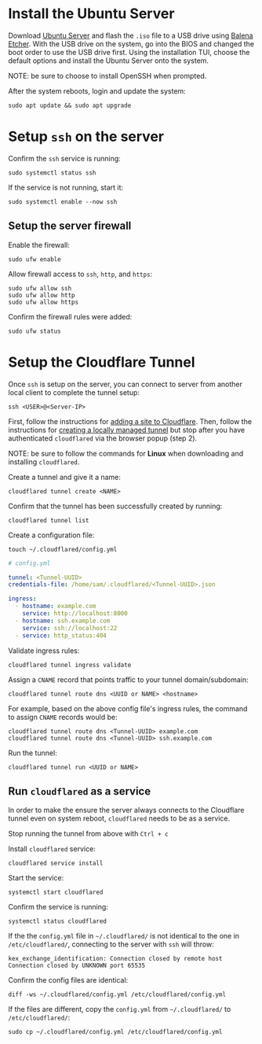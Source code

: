 # Install the Ubuntu Server

Download [Ubuntu Server](https://ubuntu.com/download/server) and flash the `.iso` file to a USB drive using [Balena Etcher](https://etcher.balena.io/). With the USB drive on the system, go into the BIOS and changed the boot order to use the USB drive first. Using the installation TUI, choose the default options and install the Ubuntu Server onto the system.
<!-- I had to hold F2 on restart to enter into the BIOS on my system. --> 

NOTE: be sure to choose to install OpenSSH when prompted.

After the system reboots, login and update the system:

```
sudo apt update && sudo apt upgrade
```

# Setup `ssh` on the server

Confirm the `ssh` service is running:

```
sudo systemctl status ssh
```

If the service is not running, start it:

```
sudo systemctl enable --now ssh
```

## Setup the server firewall

Enable the firewall:

```
sudo ufw enable
```

Allow firewall access to `ssh`, `http`, and `https`:

```
sudo ufw allow ssh
sudo ufw allow http
sudo ufw allow https
```

Confirm the firewall rules were added:

```
sudo ufw status
```
<!--
Output:

```
To                         Action      From
--                         ------      ----
22/tcp                     ALLOW       Anywhere                  
80/tcp                     ALLOW       Anywhere                  
443                        ALLOW       Anywhere                  
22/tcp (v6)                ALLOW       Anywhere (v6)             
80/tcp (v6)                ALLOW       Anywhere (v6)             
443 (v6)                   ALLOW       Anywhere (v6)
```
-->

# Setup the Cloudflare Tunnel

Once `ssh` is setup on the server, you can connect to server from another local client to complete the tunnel setup:

```
ssh <USER>@<Server-IP>
```

First, follow the instructions for [adding a site to Cloudflare](https://developers.cloudflare.com/fundamentals/setup/account-setup/add-site/). Then, follow the instructions for [creating a locally managed tunnel](https://developers.cloudflare.com/cloudflare-one/connections/connect-networks/get-started/create-local-tunnel/) but stop after you have authenticated `cloudflared` via the browser popup (step 2).

NOTE: be sure to follow the commands for **Linux** when downloading and installing `cloudflared`.

Create a tunnel and give it a name: 

```
cloudflared tunnel create <NAME>
```

Confirm that the tunnel has been successfully created by running:

```
cloudflared tunnel list
```

Create a configuration file:

```
touch ~/.cloudflared/config.yml
```

```yml
# config.yml

tunnel: <Tunnel-UUID>
credentials-file: /home/sam/.cloudflared/<Tunnel-UUID>.json

ingress:
  - hostname: example.com
    service: http://localhost:8000
  - hostname: ssh.example.com
    service: ssh://localhost:22
  - service: http_status:404
```

Validate ingress rules:

```
cloudflared tunnel ingress validate
```

Assign a `CNAME` record that points traffic to your tunnel domain/subdomain:

```
cloudflared tunnel route dns <UUID or NAME> <hostname>
```

For example, based on the above config file's ingress rules, the command to assign `CNAME` records would be:

```
cloudflared tunnel route dns <Tunnel-UUID> example.com
cloudflared tunnel route dns <Tunnel-UUID> ssh.example.com
```

Run the tunnel:

```
cloudflared tunnel run <UUID or NAME>
```

## Run `cloudflared` as a service

In order to make the ensure the server always connects to the Cloudflare tunnel even on system reboot, `cloudflared` needs to be as a service. 

Stop running the tunnel from above with `Ctrl + c`

Install `cloudflared` service:

```
cloudflared service install
```

Start the service:

```
systemctl start cloudflared
```

Confirm the service is running:

```
systemctl status cloudflared
```

If the the `config.yml` file in `~/.cloudflared/` is not identical to the one in `/etc/cloudflared/`, connecting to the server with `ssh` will throw:

```
kex_exchange_identification: Connection closed by remote host
Connection closed by UNKNOWN port 65535
```

Confirm the config files are identical:

```
diff -ws ~/.cloudflared/config.yml /etc/cloudflared/config.yml
```

If the files are different, copy the `config.yml` from `~/.cloudflared/` to `/etc/cloudflared/`:

```
sudo cp ~/.cloudflared/config.yml /etc/cloudflared/config.yml
```
